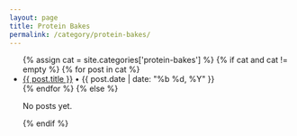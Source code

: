 ```yaml
---
layout: page
title: Protein Bakes
permalink: /category/protein-bakes/
---
```


<ul>
{% assign cat = site.categories['protein-bakes'] %}
{% if cat and cat != empty %}
  {% for post in cat %}
  <li><a href="{{ post.url | relative_url }}">{{ post.title }}</a> • {{ post.date | date: "%b %d, %Y" }}</li>
  {% endfor %}
{% else %}
  <p>No posts yet.</p>
{% endif %}
</ul>

